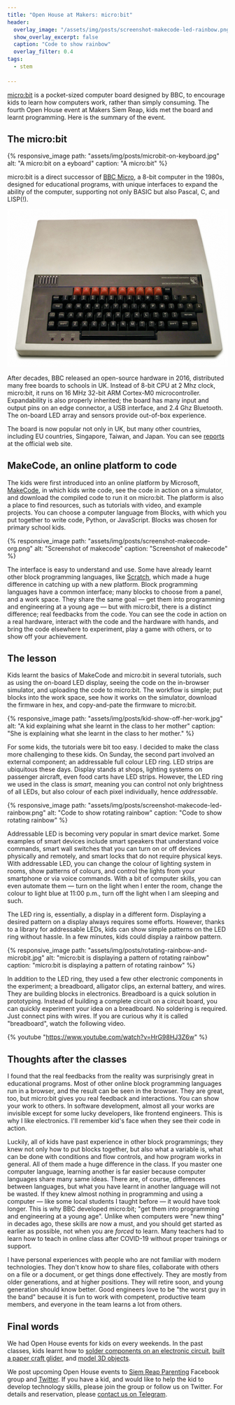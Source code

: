 ```yaml
---
title: "Open House at Makers: micro:bit"
header:
  overlay_image: "/assets/img/posts/screenshot-makecode-led-rainbow.png"
  show_overlay_excerpt: false
  caption: "Code to show rainbow"
  overlay_filter: 0.4
tags:
  - stem

---
```


[micro:bit](https://www.microbit.org/)
is a pocket-sized computer board designed by BBC, to encourage kids to learn
how computers work, rather than simply consuming. The fourth Open House event
at Makers Siem Reap, kids met the board and learnt programming.  Here is the
summary of the event.

## The micro:bit

{% responsive_image
    path: "assets/img/posts/microbit-on-keyboard.jpg"
    alt: "A micro:bit on a eyboard"
    caption: "A micro:bit"
%}

micro:bit is a direct successor of
[BBC Micro](https://en.wikipedia.org/wiki/BBC_Micro),
a 8-bit computer in the 1980s, designed for educational programs, with unique
interfaces to expand the ability of the computer, supporting not only BASIC
but also Pascal, C, and LISP(!).

![BBC Micro](/assets/img/posts/BBC_Micro_Front_Restored.jpg)

After decades, BBC released an open-source hardware in 2016, distributed many
free boards to schools in UK. Instead of 8-bit CPU at 2 Mhz clock, micro:bit,
it runs on 16 MHz 32-bit ARM Cortex-M0 microcontroller. Expandability is also
properly inherited; the board has many input and output pins on an edge
connector, a USB interface, and 2.4 Ghz Bluetooth. The on-board LED array and
sensors provide out-of-box experience.

The board is now popular not only in UK, but many other countries, including
EU countries, Singapore, Taiwan, and Japan. You can see
[reports](https://microbit.org/impact/foundation-reports/)
at the official web site.

## MakeCode, an online platform to code

The kids were first introduced into an online platform by Microsoft,
[MakeCode](https://makecode.microbit.org/),
in which kids write code, see the code in action on a simulator, and download
the compiled code to run it on micro:bit. The platform is also a place to find
resources, such as tutorials with video, and example projects. You can choose
a computer language from Blocks, with which you put together to write code,
Python, or JavaScript. Blocks was chosen for primary school kids.

{% responsive_image
    path: "assets/img/posts/screenshot-makecode-org.png"
    alt: "Screenshot of makecode"
    caption: "Screenshot of makecode"
%}

The interface is easy to understand and use. Some have already learnt other
block programming languages, like
[Scratch](https://scratch.mit.edu/),
which made a huge difference in catching up with a new platform. Block
programming languages have a common interface; many blocks to choose from a
panel, and a work space. They share the same goal &mdash; get them into
programming and engineering at a young age &mdash; but with micro:bit, there
is a distinct difference; real feedbacks from the code. You can see the code
in action on a real hardware, interact with the code and the hardware with
hands, and bring the code elsewhere to experiment, play a game with others, or
to show off your achievement.

## The lesson

Kids learnt the basics of MakeCode and micro:bit in several tutorials, such as
using the on-board LED display, seeing the code on the in-browser simulator,
and uploading the code to micro:bit. The workflow is simple; put blocks into
the work space, see how it works on the simulator, download the firmware in
hex, and copy-and-pate the firmware to micro:bit.

{% responsive_image
    path: "assets/img/posts/kid-show-off-her-work.jpg"
    alt: "A kid explaining what she learnt in the class to her mother"
    caption: "She is explaining what she learnt in the class to her mother."
%}

For some kids, the tutorials were bit too easy. I decided to make the class
more challenging to these kids. On Sunday, the second part involved an
external component; an addressable full colour LED ring. LED strips are
ubiquitous these days. Display stands at shops, lighting systems on passenger
aircraft, even food carts have LED strips. However, the LED ring we used in
the class is *smart*, meaning you can control not only brightness of all LEDs,
but also colour of each pixel individually, hence *addressable*.

{% responsive_image
    path: "assets/img/posts/screenshot-makecode-led-rainbow.png"
    alt: "Code to show rotating rainbow"
    caption: "Code to show rotating rainbow"
%}

Addressable LED is becoming very popular in smart device market. Some examples
of smart devices include smart speakers that understand voice commands, smart
wall switches that you can turn on or off devices physically and remotely, and
smart locks that do not require physical keys. With addressable LED, you can
change the colour of lighting system in rooms, show patterns of colours, and
control the lights from your smartphone or via voice commands. With a bit of
computer skills, you can even automate them &mdash; turn on the light when I
enter the room, change the colour to light blue at 11:00 p.m., turn off the
light when I am sleeping and such.

The LED ring is, essentially, a display in a different form. Displaying a
desired pattern on a display always requires some efforts. However, thanks to
a library for addressable LEDs, kids can show simple patterns on the LED ring
without hassle. In a few minutes, kids could display a rainbow pattern.

{% responsive_image
    path: "assets/img/posts/rotating-rainbow-and-microbit.jpg"
    alt: "micro:bit is displaying a pattern of rotating rainbow"
    caption: "micro:bit is displaying a pattern of rotating rainbow"
%}

In addition to the LED ring, they used a few other electronic components in
the experiment; a breadboard, alligator clips, an external battery, and wires.
They are building blocks in electronics.  Breadboard is a quick solution in
prototyping. Instead of building a complete circuit on a circuit board, you
can quickly experiment your idea on a breadboard. No soldering is required.
Just connect pins with wires. If you are curious why it is called "breadboard",
watch the following video.

{% youtube "https://www.youtube.com/watch?v=HrG98HJ3Z6w" %}

## Thoughts after the classes

I found that the real feedbacks from the reality was surprisingly great in
educational programs. Most of other online block programming languages run in
a browser, and the result can be seen in the browser. They are great, too, but
micro:bit gives you real feedback and interactions. You can show your work to
others. In software development, almost all your works are invisible except
for some lucky developers, like frontend engineers. This is why I like
electronics. I'll remember kid's face when they see their code in action.

Luckily, all of kids have past experience in other block programmings; they
knew not only how to put blocks together, but also what a variable is, what
can be done with conditions and flow controls, and how program works in
general. All of them made a huge difference in the class. If you master one
computer language, learning another is far easier because computer languages
share many same ideas. There are, of course, differences between languages,
but what you have learnt in another language will not be wasted. If they knew
almost nothing in programming and using a computer &mdash; like some local
students I taught before &mdash; it would have took longer. This is why BBC
developed micro:bit; "get them into programming and engineering at a young
age". Unlike when computers were "new thing" in decades ago, these skills are
now a must, and you should get started as earlier as possible, not when you
are *forced* to learn. Many teachers had to learn how to teach in online class
after COVID-19 without proper trainings or support.

I have personal experiences with people who are not familiar with modern
technologies. They don't know how to share files, collaborate with others on a
file or a document, or get things done effectively. They are mostly from older
generations, and at higher positions. They will retire soon, and young
generation should know better. Good engineers love to be "the worst guy in the
band" because it is fun to work with competent, productive team members, and
everyone in the team learns a lot from others.

## Final words

We had Open House events for kids on every weekends. In the past classes, kids learnt
how to [solder components on an electronic circuit](/blog/makerspace/2022/09/05/First-Electronics-Class-for-Kids-at-Makers-Siem-Reap/),
[built a paper craft glider](/blog/makerspace/2022/09/30/Open-House-at-Makers-Paper-Crafts/),
and [model 3D objects](/blog/makerspace/2022/10/03/Open-House-3D-Modeling/).

We post upcoming Open House events to
[Siem Reap Parenting](https://www.facebook.com/groups/SiemReapParenting/)
Facebook group and
[Twitter](https://twitter.com/makers_gh).
If you have a kid, and would like to help the kid to develop technology skills,
please join the group or follow us on Twitter.  For details and reservation,
please
[contact us on Telegram](https://t.me/mkrsgh).
